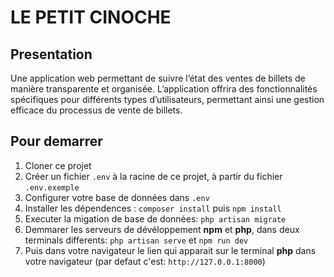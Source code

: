 # LE PETIT CINOCHE

## Presentation 
Une application web permettant de suivre l’état des ventes
de billets de manière transparente et organisée. L’application offrira des fonctionnalités
spécifiques pour différents types d’utilisateurs, permettant ainsi une gestion efficace du
processus de vente de billets.

## Pour demarrer
1. Cloner ce projet 
2. Créer un fichier `.env` à la racine de ce projet, à partir du fichier `.env.exemple`
3. Configurer votre base de données dans `.env`
4. Installer les dépendences : `composer install` puis `npm install`
5. Executer la migation de base de données: `php artisan migrate`
6. Demmarer les serveurs de dévéloppement **npm** et **php**, dans deux terminals differents: `php artisan serve` et `npm run dev`
7. Puis dans votre navigateur le lien qui apparait sur le terminal **php** dans votre navigateur (par defaut c'est: `http://127.0.0.1:8000`) 
